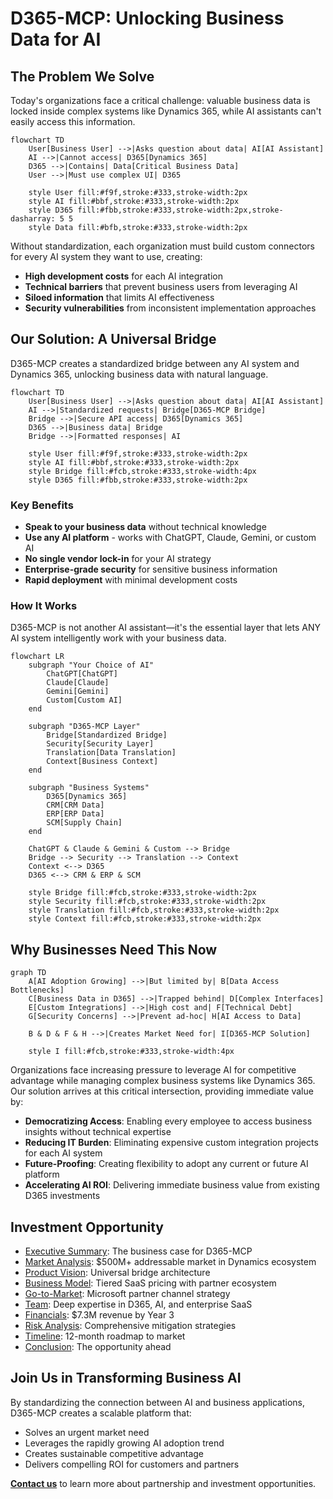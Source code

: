 # D365-MCP: Unlocking Business Data for AI

## The Problem We Solve

Today's organizations face a critical challenge: valuable business data is locked inside complex systems like Dynamics 365, while AI assistants can't easily access this information.

```mermaid
flowchart TD
    User[Business User] -->|Asks question about data| AI[AI Assistant]
    AI -->|Cannot access| D365[Dynamics 365]
    D365 -->|Contains| Data[Critical Business Data]
    User -->|Must use complex UI| D365
    
    style User fill:#f9f,stroke:#333,stroke-width:2px
    style AI fill:#bbf,stroke:#333,stroke-width:2px
    style D365 fill:#fbb,stroke:#333,stroke-width:2px,stroke-dasharray: 5 5
    style Data fill:#bfb,stroke:#333,stroke-width:2px
```

Without standardization, each organization must build custom connectors for every AI system they want to use, creating:

- **High development costs** for each AI integration
- **Technical barriers** that prevent business users from leveraging AI
- **Siloed information** that limits AI effectiveness
- **Security vulnerabilities** from inconsistent implementation approaches

## Our Solution: A Universal Bridge

D365-MCP creates a standardized bridge between any AI system and Dynamics 365, unlocking business data with natural language.

```mermaid
flowchart TD
    User[Business User] -->|Asks question about data| AI[AI Assistant]
    AI -->|Standardized requests| Bridge[D365-MCP Bridge]
    Bridge -->|Secure API access| D365[Dynamics 365]
    D365 -->|Business data| Bridge
    Bridge -->|Formatted responses| AI
    
    style User fill:#f9f,stroke:#333,stroke-width:2px
    style AI fill:#bbf,stroke:#333,stroke-width:2px
    style Bridge fill:#fcb,stroke:#333,stroke-width:4px
    style D365 fill:#fbb,stroke:#333,stroke-width:2px
```

### Key Benefits

- **Speak to your business data** without technical knowledge
- **Use any AI platform** - works with ChatGPT, Claude, Gemini, or custom AI
- **No single vendor lock-in** for your AI strategy
- **Enterprise-grade security** for sensitive business information
- **Rapid deployment** with minimal development costs

### How It Works

D365-MCP is not another AI assistant—it's the essential layer that lets ANY AI system intelligently work with your business data.

```mermaid
flowchart LR
    subgraph "Your Choice of AI"
        ChatGPT[ChatGPT]
        Claude[Claude]
        Gemini[Gemini]
        Custom[Custom AI]
    end
    
    subgraph "D365-MCP Layer"
        Bridge[Standardized Bridge]
        Security[Security Layer]
        Translation[Data Translation]
        Context[Business Context]
    end
    
    subgraph "Business Systems"
        D365[Dynamics 365]
        CRM[CRM Data]
        ERP[ERP Data]
        SCM[Supply Chain]
    end
    
    ChatGPT & Claude & Gemini & Custom --> Bridge
    Bridge --> Security --> Translation --> Context
    Context <--> D365
    D365 <--> CRM & ERP & SCM
    
    style Bridge fill:#fcb,stroke:#333,stroke-width:2px
    style Security fill:#fcb,stroke:#333,stroke-width:2px
    style Translation fill:#fcb,stroke:#333,stroke-width:2px
    style Context fill:#fcb,stroke:#333,stroke-width:2px
```


## Why Businesses Need This Now

```mermaid
graph TD
    A[AI Adoption Growing] -->|But limited by| B[Data Access Bottlenecks]
    C[Business Data in D365] -->|Trapped behind| D[Complex Interfaces]
    E[Custom Integrations] -->|High cost and| F[Technical Debt]
    G[Security Concerns] -->|Prevent ad-hoc| H[AI Access to Data]
    
    B & D & F & H -->|Creates Market Need for| I[D365-MCP Solution]
    
    style I fill:#fcb,stroke:#333,stroke-width:4px
```

Organizations face increasing pressure to leverage AI for competitive advantage while managing complex business systems like Dynamics 365. Our solution arrives at this critical intersection, providing immediate value by:

- **Democratizing Access**: Enabling every employee to access business insights without technical expertise
- **Reducing IT Burden**: Eliminating expensive custom integration projects for each AI system
- **Future-Proofing**: Creating flexibility to adopt any current or future AI platform
- **Accelerating AI ROI**: Delivering immediate business value from existing D365 investments

## Investment Opportunity

- [Executive Summary](docs/1-executive-summary/executive-summary.md): The business case for D365-MCP
- [Market Analysis](docs/2-market-opportunity/market-analysis.md): $500M+ addressable market in Dynamics ecosystem
- [Product Vision](docs/3-product-vision/solution-architecture.md): Universal bridge architecture
- [Business Model](docs/4-business-model/monetization-strategy.md): Tiered SaaS pricing with partner ecosystem
- [Go-to-Market](docs/5-go-to-market-strategy/go-to-market-plan.md): Microsoft partner channel strategy
- [Team](docs/6-team/team-structure.md): Deep expertise in D365, AI, and enterprise SaaS
- [Financials](docs/7-financial-plan/financial-projections.md): $7.3M revenue by Year 3
- [Risk Analysis](docs/8-risk-analysis/risk-assessment.md): Comprehensive mitigation strategies
- [Timeline](docs/9-implementation-timeline/development-roadmap.md): 12-month roadmap to market
- [Conclusion](docs/10-conclusion/conclusion.md): The opportunity ahead

## Join Us in Transforming Business AI

By standardizing the connection between AI and business applications, D365-MCP creates a scalable platform that:
- Solves an urgent market need
- Leverages the rapidly growing AI adoption trend
- Creates sustainable competitive advantage
- Delivers compelling ROI for customers and partners

**[Contact us](mailto:contact@d365-mcp.com)** to learn more about partnership and investment opportunities.
